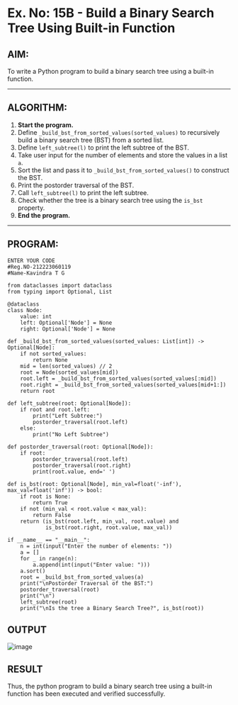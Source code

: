 # Ex. No: 15B - Build a Binary Search Tree Using Built-in Function

## AIM:
To write a Python program to build a binary search tree using a built-in function.

---

## ALGORITHM:

1. **Start the program.**
2. Define `_build_bst_from_sorted_values(sorted_values)` to recursively build a binary search tree (BST) from a sorted list.
3. Define `left_subtree(l)` to print the left subtree of the BST.
4. Take user input for the number of elements and store the values in a list `a`.
5. Sort the list and pass it to `_build_bst_from_sorted_values()` to construct the BST.
6. Print the postorder traversal of the BST.
7. Call `left_subtree(l)` to print the left subtree.
8. Check whether the tree is a binary search tree using the `is_bst` property.
9. **End the program.**

---

## PROGRAM:

```
ENTER YOUR CODE
#Reg.NO-212223060119
#Name-Kavindra T G

from dataclasses import dataclass
from typing import Optional, List

@dataclass
class Node:
    value: int
    left: Optional['Node'] = None
    right: Optional['Node'] = None

def _build_bst_from_sorted_values(sorted_values: List[int]) -> Optional[Node]:
    if not sorted_values:
        return None
    mid = len(sorted_values) // 2
    root = Node(sorted_values[mid])
    root.left = _build_bst_from_sorted_values(sorted_values[:mid])
    root.right = _build_bst_from_sorted_values(sorted_values[mid+1:])
    return root

def left_subtree(root: Optional[Node]):
    if root and root.left:
        print("Left Subtree:")
        postorder_traversal(root.left)
    else:
        print("No Left Subtree")

def postorder_traversal(root: Optional[Node]):
    if root:
        postorder_traversal(root.left)
        postorder_traversal(root.right)
        print(root.value, end=' ')

def is_bst(root: Optional[Node], min_val=float('-inf'), max_val=float('inf')) -> bool:
    if root is None:
        return True
    if not (min_val < root.value < max_val):
        return False
    return (is_bst(root.left, min_val, root.value) and
            is_bst(root.right, root.value, max_val))

if __name__ == "__main__":
    n = int(input("Enter the number of elements: "))
    a = []
    for _ in range(n):
        a.append(int(input("Enter value: ")))
    a.sort()
    root = _build_bst_from_sorted_values(a)
    print("\nPostorder Traversal of the BST:")
    postorder_traversal(root)
    print("\n")
    left_subtree(root)
    print("\nIs the tree a Binary Search Tree?", is_bst(root))

```

## OUTPUT
![image](https://github.com/user-attachments/assets/c6669741-6c1b-491c-a9c9-c8426f9fb0e0)


## RESULT
Thus, the python program to build a binary search tree using a built-in function has been executed and verified successfully.
